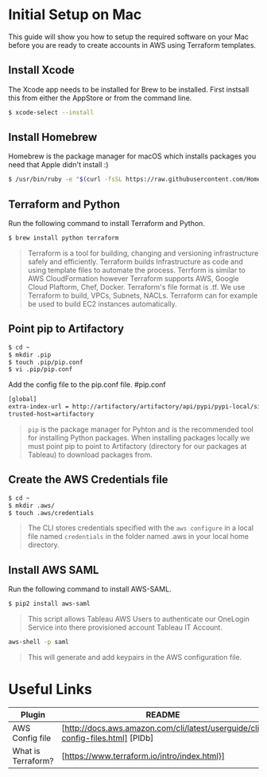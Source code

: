 # Initial Setup on Mac



This guide will show you how to setup the required software on your Mac before you are ready to create accounts in AWS using Terraform templates.

## Install Xcode
The Xcode app needs to be installed for Brew to be installed. First instsall this from either the AppStore or from the command line.
```sh
$ xcode-select --install
```

## Install Homebrew

Homebrew is the package manager for macOS which installs packages you need that Apple didn't install :)

```sh
$ /usr/bin/ruby -e "$(curl -fsSL https://raw.githubusercontent.com/Homebrew/install/master/install)"
```

## Terraform and Python

Run the following command to install Terraform and Python.

```sh
$ brew install python terraform
```
>Terraform is a tool for building, changing and versioning infrastructure safely and efficiently. Terraform builds Infrastructure as code and using template files to automate the process. Terrform is similar to AWS CloudFormation however Terraform supports AWS, Google Cloud Plaftorm, Chef, Docker. Terraform's file format is .tf.  We use Terraform to build, VPCs, Subnets, NACLs. Terraform can for example be used to build EC2 instances automatically.

## Point pip to Artifactory

```sh
$ cd ~
$ mkdir .pip
$ touch .pip/pip.conf
$ vi .pip/pip.conf
```
Add the config file to the pip.conf file. #pip.conf
```sh
[global]
extra-index-url = http://artifactory/artifactory/api/pypi/pypi-local/simple
trusted-host=artifactory
```

>```pip``` is the package manager for Pyhton and is the recommended tool for installing Python packages. When installing packages locally we must point pip to point to Artifactory (directory for our packages at Tableau) to download packages from. 

## Create the AWS Credentials file

```sh
$ cd ~
$ mkdir .aws/
$ touch .aws/credentials
```

>The CLI stores credentials specified with the ```aws configure``` in a local file named ```credentials``` in the folder named .aws in your local home directory.   


## Install AWS SAML
Run the following command to install AWS-SAML.

```sh
$ pip2 install aws-saml
```
>This script allows Tableau AWS Users to authenticate our OneLogin Service into there provisioned account Tableau IT Account.

```sh
aws-shell -p saml
```
>This will generate and add keypairs in the AWS configuration file. 

# Useful Links

| Plugin | README |
| ------ | ------ |
| AWS Config file | [http://docs.aws.amazon.com/cli/latest/userguide/cli-config-files.html] [PlDb] |
| What is Terraform? | [https://www.terraform.io/intro/index.html}] |
